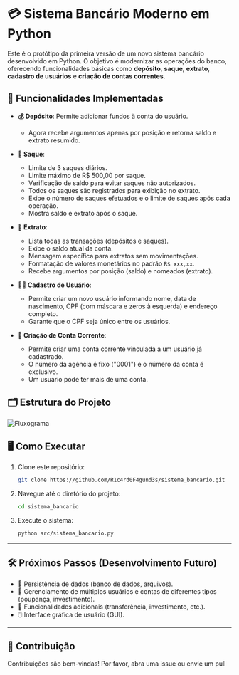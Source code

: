 # 💳 Sistema Bancário Moderno em Python

Este é o protótipo da primeira versão de um novo sistema bancário desenvolvido em Python. O objetivo é modernizar as operações do banco, oferecendo funcionalidades básicas como **depósito**, **saque**, **extrato**, **cadastro de usuários** e **criação de contas correntes**.

## 🚀 Funcionalidades Implementadas

- **💰 Depósito**: Permite adicionar fundos à conta do usuário.  
  - Agora recebe argumentos apenas por posição e retorna saldo e extrato resumido.

- **🏧 Saque**:
  - Limite de 3 saques diários.
  - Limite máximo de R$ 500,00 por saque.
  - Verificação de saldo para evitar saques não autorizados.
  - Todos os saques são registrados para exibição no extrato.
  - Exibe o número de saques efetuados e o limite de saques após cada operação.
  - Mostra saldo e extrato após o saque.

- **📄 Extrato**:
  - Lista todas as transações (depósitos e saques).
  - Exibe o saldo atual da conta.
  - Mensagem específica para extratos sem movimentações.
  - Formatação de valores monetários no padrão `R$ xxx,xx`.
  - Recebe argumentos por posição (saldo) e nomeados (extrato).

- **🧑‍💼 Cadastro de Usuário**:
  - Permite criar um novo usuário informando nome, data de nascimento, CPF (com máscara e zeros à esquerda) e endereço completo.
  - Garante que o CPF seja único entre os usuários.

- **🏦 Criação de Conta Corrente**:
  - Permite criar uma conta corrente vinculada a um usuário já cadastrado.
  - O número da agência é fixo ("0001") e o número da conta é exclusivo.
  - Um usuário pode ter mais de uma conta.

## 🗂️ Estrutura do Projeto
![Fluxograma](/../../blob/main/images/fluxograma_sistema_bancario.png)

## 🖥️ Como Executar

1. Clone este repositório:

   ```bash
   git clone https://github.com/R1c4rd0F4gund3s/sistema_bancario.git
   ```

2. Navegue até o diretório do projeto:

   ```bash
   cd sistema_bancario
   ```

3. Execute o sistema:

   ```bash
   python src/sistema_bancario.py
   ```

------------

## 🛠️ Próximos Passos (Desenvolvimento Futuro)

- 💾 Persistência de dados (banco de dados, arquivos).
- 👥 Gerenciamento de múltiplos usuários e contas de diferentes tipos (poupança, investimento).
- 🔄 Funcionalidades adicionais (transferência, investimento, etc.).
- 🖱️ Interface gráfica de usuário (GUI).

------------

## 🤝 Contribuição

Contribuições são bem-vindas! Por favor, abra uma issue ou envie um pull